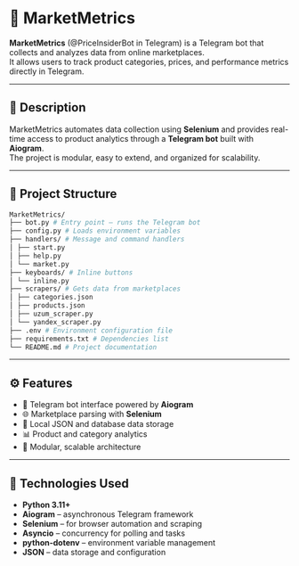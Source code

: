 # 🛒 MarketMetrics

**MarketMetrics** (@PriceInsiderBot in Telegram) is a Telegram bot that collects and analyzes data from online marketplaces.  
It allows users to track product categories, prices, and performance metrics directly in Telegram.

---

## 📘 Description

MarketMetrics automates data collection using **Selenium** and provides real-time access to product analytics through a **Telegram bot** built with **Aiogram**.  
The project is modular, easy to extend, and organized for scalability.

---

## 🧱 Project Structure


```bash
MarketMetrics/
├── bot.py # Entry point — runs the Telegram bot
├── config.py # Loads environment variables
├── handlers/ # Message and command handlers
│ ├── start.py
│ ├── help.py
│ └── market.py
├── keyboards/ # Inline buttons
│ └── inline.py
├── scrapers/ # Gets data from marketplaces
│ ├── categories.json
│ ├── products.json
│ ├── uzum_scraper.py
│ └── yandex_scraper.py
├── .env # Environment configuration file
├── requirements.txt # Dependencies list
└── README.md # Project documentation
```

---

## ⚙️ Features

- 🤖 Telegram bot interface powered by **Aiogram**
- 🌐 Marketplace parsing with **Selenium**
- 💾 Local JSON and database data storage
- 📊 Product and category analytics
- 🧱 Modular, scalable architecture

---

## 🧰 Technologies Used

- **Python 3.11+**
- **Aiogram** – asynchronous Telegram framework  
- **Selenium** – for browser automation and scraping  
- **Asyncio** – concurrency for polling and tasks  
- **python-dotenv** – environment variable management  
- **JSON** – data storage and configuration  



